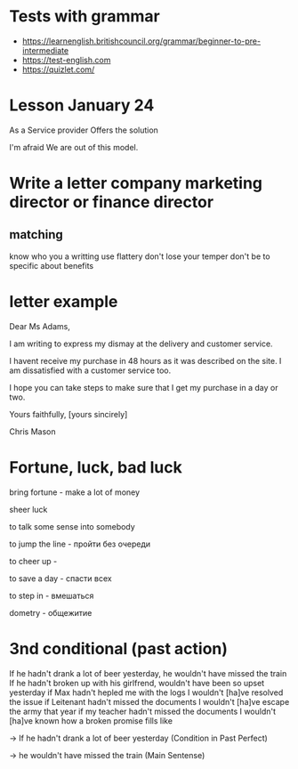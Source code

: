 # Tests with grammar

* <https://learnenglish.britishcouncil.org/grammar/beginner-to-pre-intermediate>
* <https://test-english.com>
* <https://quizlet.com/>

# Lesson January 24

As a Service provider Offers the solution

I'm afraid We are out of this model.

# Write a letter company marketing director or finance director

## matching

know who you a writting
use flattery 
don't lose your temper
don't be to specific about benefits


# letter example 

Dear Ms Adams,

I am writing to express my dismay at the delivery and customer service.

I havent receive my purchase in 48 hours as it was described on the site. I am dissatisfied with a customer service too.

I hope you can take steps to make sure that I get my purchase in a day or two.

Yours faithfully, [yours sincirely]

Chris Mason

# Fortune, luck, bad luck

bring fortune - make a lot of money

sheer luck

to talk some sense into somebody

to jump the line - пройти без очереди

to cheer up - 

to save a day - спасти всех

to step in - вмешаться

dometry - общежитие

# 3nd conditional (past action)

If he hadn't drank a lot of beer yesterday, he wouldn't have missed the train
If he hadn't broken up with his girlfrend, wouldn't have been so upset yesterday
if Max hadn't hepled me with the logs I wouldn't [ha]ve resolved the issue
if Leitenant hadn't missed the documents I wouldn't [ha]ve escape the army that year
if my teacher hadn't missed the documents I wouldn't [ha]ve known how a broken promise fills like

-> If he hadn't drank a lot of beer yesterday (Condition in Past Perfect)

-> he wouldn't have missed the train (Main Sentense)


